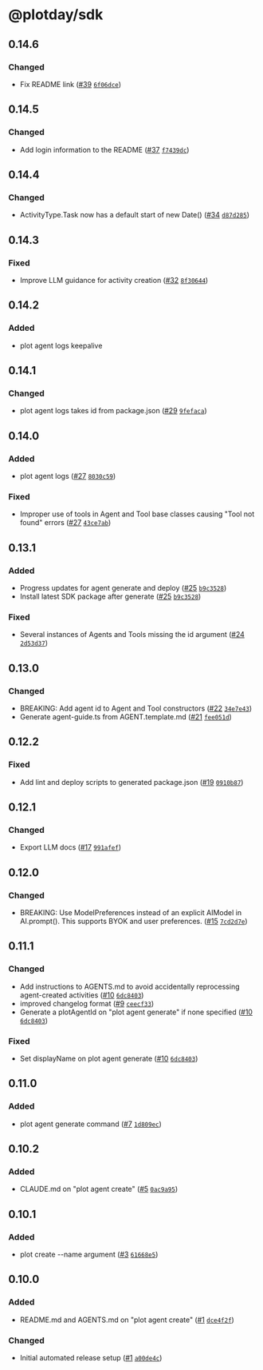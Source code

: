 # @plotday/sdk

## 0.14.6

### Changed

- Fix README link ([#39](https://github.com/plotday/plot/pull/39) [`6f06dce`](https://github.com/plotday/plot/commit/6f06dce1482f8d7af3c547bad2c0badf8d8e5f70))

## 0.14.5

### Changed

- Add login information to the README ([#37](https://github.com/plotday/plot/pull/37) [`f7439dc`](https://github.com/plotday/plot/commit/f7439dccdf05c3434a47800ffcd311d360d15cb3))

## 0.14.4

### Changed

- ActivityType.Task now has a default start of new Date() ([#34](https://github.com/plotday/plot/pull/34) [`d87d285`](https://github.com/plotday/plot/commit/d87d2850a2ac2c30bade586fc7f1654f37ff6101))

## 0.14.3

### Fixed

- Improve LLM guidance for activity creation ([#32](https://github.com/plotday/plot/pull/32) [`8f30644`](https://github.com/plotday/plot/commit/8f306448437af8bf5e20a5387594c0e655fcddf9))

## 0.14.2

### Added

- plot agent logs keepalive

## 0.14.1

### Changed

- plot agent logs takes id from package.json ([#29](https://github.com/plotday/plot/pull/29) [`9fefaca`](https://github.com/plotday/plot/commit/9fefaca426640fb84f7433471340d4f8ab4ba7b4))

## 0.14.0

### Added

- plot agent logs ([#27](https://github.com/plotday/plot/pull/27) [`8030c59`](https://github.com/plotday/plot/commit/8030c5951a72dc6326b06d798ea150843cdc0143))

### Fixed

- Improper use of tools in Agent and Tool base classes causing "Tool not found" errors ([#27](https://github.com/plotday/plot/pull/27) [`43ce7ab`](https://github.com/plotday/plot/commit/43ce7abdd97bea1fc8ee8569fd371f5f249c498c))

## 0.13.1

### Added

- Progress updates for agent generate and deploy ([#25](https://github.com/plotday/plot/pull/25) [`b9c3528`](https://github.com/plotday/plot/commit/b9c35288c9a49a9a4d21f59b637146e33c15fe87))
- Install latest SDK package after generate ([#25](https://github.com/plotday/plot/pull/25) [`b9c3528`](https://github.com/plotday/plot/commit/b9c35288c9a49a9a4d21f59b637146e33c15fe87))

### Fixed

- Several instances of Agents and Tools missing the id argument ([#24](https://github.com/plotday/plot/pull/24) [`2d53d37`](https://github.com/plotday/plot/commit/2d53d3794419ee218976d6468319ae9129c93088))

## 0.13.0

### Changed

- BREAKING: Add agent id to Agent and Tool constructors ([#22](https://github.com/plotday/plot/pull/22) [`34e7e43`](https://github.com/plotday/plot/commit/34e7e439d2d625e6749195623fe55389ff857e2a))
- Generate agent-guide.ts from AGENT.template.md ([#21](https://github.com/plotday/plot/pull/21) [`fee051d`](https://github.com/plotday/plot/commit/fee051dcb33729826cb31910e74fbdf8f57acdeb))

## 0.12.2

### Fixed

- Add lint and deploy scripts to generated package.json ([#19](https://github.com/plotday/plot/pull/19) [`0910b87`](https://github.com/plotday/plot/commit/0910b8770cd5cc404d5cedbe0e3380a624f7e348))

## 0.12.1

### Changed

- Export LLM docs ([#17](https://github.com/plotday/plot/pull/17) [`991afef`](https://github.com/plotday/plot/commit/991afeff288dfdaae4fb4f69a6471578149805aa))

## 0.12.0

### Changed

- BREAKING: Use ModelPreferences instead of an explicit AIModel in AI.prompt(). This supports BYOK and user preferences. ([#15](https://github.com/plotday/plot/pull/15) [`7cd2d7e`](https://github.com/plotday/plot/commit/7cd2d7e2f706abf464c2436076c30567e96a01f3))

## 0.11.1

### Changed

- Add instructions to AGENTS.md to avoid accidentally reprocessing agent-created activities ([#10](https://github.com/plotday/plot/pull/10) [`6dc8403`](https://github.com/plotday/plot/commit/6dc8403))
- improved changelog format ([#9](https://github.com/plotday/plot/pull/9) [`ceecf33`](https://github.com/plotday/plot/commit/ceecf33))
- Generate a plotAgentId on "plot agent generate" if none specified ([#10](https://github.com/plotday/plot/pull/10) [`6dc8403`](https://github.com/plotday/plot/commit/6dc8403))

### Fixed

- Set displayName on plot agent generate ([#10](https://github.com/plotday/plot/pull/10) [`6dc8403`](https://github.com/plotday/plot/commit/6dc8403))

## 0.11.0

### Added

- plot agent generate command ([#7](https://github.com/plotday/plot/pull/7) [`1d809ec`](https://github.com/plotday/plot/commit/1d809ec778244921cda072eb3744f36e28b3c1b4))

## 0.10.2

### Added

- CLAUDE.md on "plot agent create" ([#5](https://github.com/plotday/plot/pull/5) [`0ac9a95`](https://github.com/plotday/plot/commit/0ac9a95953212ccd3abb3517e143e6a0957c061b14))

## 0.10.1

### Added

- plot create --name argument ([#3](https://github.com/plotday/plot/pull/3) [`61668e5`](https://github.com/plotday/plot/commit/61668e5fb6a640f0894f922bc852f2669dd4ea39))

## 0.10.0

### Added

- README.md and AGENTS.md on "plot agent create" ([#1](https://github.com/plotday/plot/pull/1) [`dce4f2f`](https://github.com/plotday/plot/commit/dce4f2ff3596bd9c73212c90a1cd49a7dac12f48))

### Changed

- Initial automated release setup ([#1](https://github.com/plotday/plot/pull/1) [`a00de4c`](https://github.com/plotday/plot/commit/a00de4c48e3ec1d6190235d1d38fd3e5d398d480))

